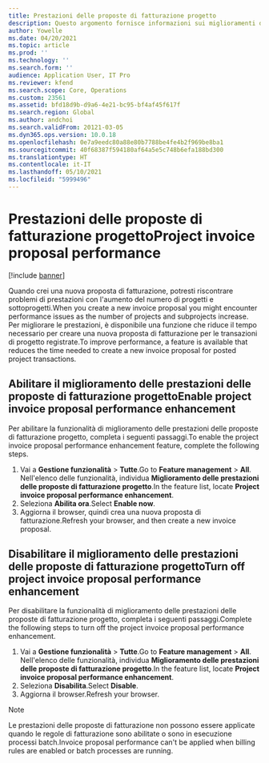 ```yaml
---
title: Prestazioni delle proposte di fatturazione progetto
description: Questo argomento fornisce informazioni sui miglioramenti delle prestazioni delle proposte di fatturazione progetto.
author: Yowelle
ms.date: 04/20/2021
ms.topic: article
ms.prod: ''
ms.technology: ''
ms.search.form: ''
audience: Application User, IT Pro
ms.reviewer: kfend
ms.search.scope: Core, Operations
ms.custom: 23561
ms.assetid: bfd18d9b-d9a6-4e21-bc95-bf4af45f617f
ms.search.region: Global
ms.author: andchoi
ms.search.validFrom: 20121-03-05
ms.dyn365.ops.version: 10.0.18
ms.openlocfilehash: 0e7a9eedc80a88e80b7788be4fe4b2f969be8ba1
ms.sourcegitcommit: 40f68387f594180af64a5e5c748b6efa188bd300
ms.translationtype: HT
ms.contentlocale: it-IT
ms.lasthandoff: 05/10/2021
ms.locfileid: "5999496"
---
```

# <a name="project-invoice-proposal-performance"></a><span data-ttu-id="d777e-103">Prestazioni delle proposte di fatturazione progetto</span><span class="sxs-lookup"><span data-stu-id="d777e-103">Project invoice proposal performance</span></span>

[!include [banner](../includes/banner.md)]

<span data-ttu-id="d777e-104">Quando crei una nuova proposta di fatturazione, potresti riscontrare problemi di prestazioni con l'aumento del numero di progetti e sottoprogetti.</span><span class="sxs-lookup"><span data-stu-id="d777e-104">When you create a new invoice proposal you might encounter performance issues as the number of projects and subprojects increase.</span></span> <span data-ttu-id="d777e-105">Per migliorare le prestazioni, è disponibile una funzione che riduce il tempo necessario per creare una nuova proposta di fatturazione per le transazioni di progetto registrate.</span><span class="sxs-lookup"><span data-stu-id="d777e-105">To improve performance, a feature is available that reduces the time needed to create a new invoice proposal for posted project transactions.</span></span>

## <a name="enable-project-invoice-proposal-performance-enhancement"></a><span data-ttu-id="d777e-106">Abilitare il miglioramento delle prestazioni delle proposte di fatturazione progetto</span><span class="sxs-lookup"><span data-stu-id="d777e-106">Enable project invoice proposal performance enhancement</span></span>
<span data-ttu-id="d777e-107">Per abilitare la funzionalità di miglioramento delle prestazioni delle proposte di fatturazione progetto, completa i seguenti passaggi.</span><span class="sxs-lookup"><span data-stu-id="d777e-107">To enable the project invoice proposal performance enhancement feature, complete the following steps.</span></span>

1.  <span data-ttu-id="d777e-108">Vai a **Gestione funzionalità** > **Tutte**.</span><span class="sxs-lookup"><span data-stu-id="d777e-108">Go to **Feature management** > **All**.</span></span> <span data-ttu-id="d777e-109">Nell'elenco delle funzionalità, individua **Miglioramento delle prestazioni delle proposte di fatturazione progetto**.</span><span class="sxs-lookup"><span data-stu-id="d777e-109">In the feature list, locate **Project invoice proposal performance enhancement**.</span></span>
2.  <span data-ttu-id="d777e-110">Seleziona **Abilita ora**.</span><span class="sxs-lookup"><span data-stu-id="d777e-110">Select **Enable now**.</span></span>
3.  <span data-ttu-id="d777e-111">Aggiorna il browser, quindi crea una nuova proposta di fatturazione.</span><span class="sxs-lookup"><span data-stu-id="d777e-111">Refresh your browser, and then create a new invoice proposal.</span></span>

## <a name="turn-off-project-invoice-proposal-performance-enhancement"></a><span data-ttu-id="d777e-112">Disabilitare il miglioramento delle prestazioni delle proposte di fatturazione progetto</span><span class="sxs-lookup"><span data-stu-id="d777e-112">Turn off project invoice proposal performance enhancement</span></span>
<span data-ttu-id="d777e-113">Per disabilitare la funzionalità di miglioramento delle prestazioni delle proposte di fatturazione progetto, completa i seguenti passaggi.</span><span class="sxs-lookup"><span data-stu-id="d777e-113">Complete the following steps to turn off the project invoice proposal performance enhancement.</span></span>

1.  <span data-ttu-id="d777e-114">Vai a **Gestione funzionalità** > **Tutte**.</span><span class="sxs-lookup"><span data-stu-id="d777e-114">Go to **Feature management** > **All**.</span></span> <span data-ttu-id="d777e-115">Nell'elenco delle funzionalità, individua **Miglioramento delle prestazioni delle proposte di fatturazione progetto**.</span><span class="sxs-lookup"><span data-stu-id="d777e-115">In the feature list, locate **Project invoice proposal performance enhancement**.</span></span>
2.  <span data-ttu-id="d777e-116">Seleziona **Disabilita**.</span><span class="sxs-lookup"><span data-stu-id="d777e-116">Select **Disable**.</span></span>
3.  <span data-ttu-id="d777e-117">Aggiorna il browser.</span><span class="sxs-lookup"><span data-stu-id="d777e-117">Refresh your browser.</span></span>

> [!NOTE]
> <span data-ttu-id="d777e-118">Le prestazioni delle proposte di fatturazione non possono essere applicate quando le regole di fatturazione sono abilitate o sono in esecuzione processi batch.</span><span class="sxs-lookup"><span data-stu-id="d777e-118">Invoice proposal performance can't be applied when billing rules are enabled or batch processes are running.</span></span>
